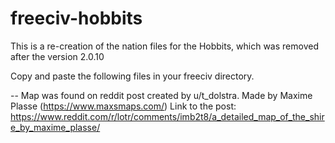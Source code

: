 # freeciv-hobbits
This is a re-creation of the nation files for the Hobbits, which was removed after the version 2.0.10 

Copy and paste the following files in your freeciv directory.


--
Map was found on reddit post created by u/t_dolstra. 
Made by Maxime Plasse (https://www.maxsmaps.com/)
Link to the post: https://www.reddit.com/r/lotr/comments/imb2t8/a_detailed_map_of_the_shire_by_maxime_plasse/
